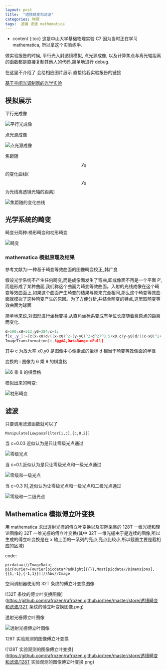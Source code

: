 ```yaml
---
layout: post
title:  "透镜畸变和滤波"
categories: 物理
tags:  透镜 滤波 mathematica
---
```

* content
{:toc}
这是中山大学基础物理实验 C7 因为当时正在学习 mathematica, 所以拿这个实验练手.

做实验报告的时候, 平行光入射透镜模拟, 点光源成像, 以及计算焦点与离光轴距离的函数都是直接复制其他人的代码,简单地进行 debug.

在这里不介绍了 会给相应图片展示
直接给我实验报告的链接

[基于空间光调制器的光学实验](https://github.com/rafrozen/rafrozen.github.io/tree/master/store/c7wan.pdf)

## 模拟展示
平行光成像

![平行光成像](https://github.com/rafrozen/rafrozen.github.io/tree/master/store/透镜畸变和滤波/平行光.png)

点光源成像

![点光源成像](https://github.com/rafrozen/rafrozen.github.io/tree/master/store/透镜畸变和滤波/点光源.png)

焦距随 $$y_0$$的变化曲线($$y_0$$为光线离透镜光轴的距离)

![焦距随的变化曲线](https://github.com/rafrozen/rafrozen.github.io/tree/master/store/透镜畸变和滤波/焦距.png)

## 光学系统的畸变

畸变分两种:桶形畸变和枕形畸变

![畸变](https://github.com/rafrozen/rafrozen.github.io/tree/master/store/透镜畸变和滤波/畸形类型.png)

### mathematica 模拟原理及结果

参考文献为:一种基于畸变等效曲面的图像畸变校正_韩广良

假设光学系统不产生任何畸变,而是成像面发生了弯曲,即成像面不再是一个平面 P’,而是形成了某种曲面,我们称这个曲面为畸变等效曲面。入射的光线成像在这个畸变等效曲面上,如果这个曲面产生畸变的结果与原来完全相同,那么这个畸变等效曲面就模拟了这种畸变产生的原因。为了方便分析,并结合畸变的特点,这里取畸变等效曲面为球面

简单地来说,对图形进行坐标变换,从直角坐标系变成有单位长度随着离原点的距离而变化.
```cpp
d=500;x0=512;y0=384;c=1;
f[x_,y_]:={c(x-x0)d/((x-x0)^2+(y-y0)^2+d^2)^0.5+x0,c(y-y0)d/((x-x0)^2+(y-y0)^2+d^2)^0.5+y0}
ImageTransformation[i,f@@#&,DataRange->Full]
```
其中 c 为放大率 x0,y0 是图像中心像素点的坐标 d 相当于畸变等效像面的半径

变换的 i 图像为 6 乘 8 的棋盘格

![6 乘 8 的棋盘格](https://github.com/rafrozen/rafrozen.github.io/tree/master/store/透镜畸变和滤波/棋盘格.png)

模拟出来的畸变:

![枕形畸变](https://github.com/rafrozen/rafrozen.github.io/tree/master/store/透镜畸变和滤波/枕形畸变.png)

## 滤波
只要调用滤波函数就可以了
```
Manipulate[LowpassFilter[i,c],{c,0,2}]
```
当 c=0.03 近似认为是只让零级光点通过

![零级光点](https://github.com/rafrozen/rafrozen.github.io/tree/master/store/透镜畸变和滤波/零级光点.png)

当 c=0.1,近似认为是只让零级光点和一级光点通过

![零级和一级光点](https://github.com/rafrozen/rafrozen.github.io/tree/master/store/透镜畸变和滤波/零级和一级光点.png)

当 c=0.3 时,近似认为让零级光点和一级光点和二级光点通过

![零级和一二级光点](https://github.com/rafrozen/rafrozen.github.io/tree/master/store/透镜畸变和滤波/零级和一二级光点.png)

## Mathematica 模拟傅立叶变换
用 mathematica 求出透射光栅的傅立叶变换以及实际采集的 128T 一维光栅和理论图像的 32T 一维光栅的傅立叶变换(其中 32T 一维光栅由于是连续的图像,所以生成的傅立叶变换是在 x 轴上面的一系列的亮点,亮点比较小,所以截图主要是截相应的区域)

code:
```
picdata=i//ImageData;
picFourier=Fourier[picdata*PadRight[{{}},Most[picdata//Dimensions],{{1,-1},{-1,1}}]]//Abs//Image
```
空间调制器使用的 32T 条纹的傅立叶变换图像:

![32T 条纹的傅立叶变换图像](https://github.com/rafrozen/rafrozen.github.io/tree/master/store/透镜畸变和滤波/32T 条纹的傅立叶变换图像.png)

透射光栅傅立叶图像

![透射光栅傅立叶图像](https://github.com/rafrozen/rafrozen.github.io/tree/master/store/透镜畸变和滤波/透射光栅傅立叶图像.png)

128T 实验观测的图像傅立叶变换

![128T 实验观测的图像傅立叶变换](https://github.com/rafrozen/rafrozen.github.io/tree/master/store/透镜畸变和滤波/128T 实验观测的图像傅立叶变换.png)
